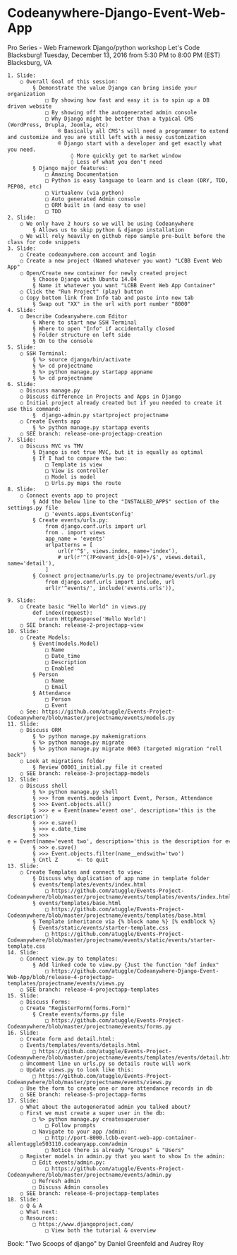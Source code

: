 # Codeanywhere-Django-Event-Web-App
 Pro Series - Web Framework Django/python workshop Let's Code Blacksburg! Tuesday, December 13, 2016 from 5:30 PM to 8:00 PM (EST) Blacksburg, VA

	1. Slide:
		○ Overall Goal of this session:
			§ Demonstrate the value Django can bring inside your organization
				□ By showing how fast and easy it is to spin up a DB driven website
				□ By showing off the autogenerated admin console 
				□ Why Django might be better than a typical CMS (WordPress, Drupla, Joomla, etc)
					® Basically all CMS's will need a programmer to extend and customize and you are still left with a messy customization
					® Django start with a developer and get exactly what you need.
						◊ More quickly get to market window
						◊ Less of what you don't need
			§ Django major features:
				□ Amazing Documentation
				□ Python is easy language to learn and is clean (DRY, TDD, PEP08, etc)
				□ Virtualenv (via python)
				□ Auto generated Admin console
				□ ORM built in (and easy to use)
				□ TDD
	2. Slide:
		○ We only have 2 hours so we will be using Codeanywhere
			§ Allows us to skip python & django installation
		○ We will rely heavily on github repo sample pre-built before the class for code snippets
	3. Slide:
		○ Create codeanywhere.com account and login
		○ Create a new project (Named whatever you want) "LCBB Event Web App"
		○ Open/Create new container for newly created project
			§ Choose Django with Ubuntu 14.04
			§ Name it whatever you want "LCBB Event Web App Container"
		○ Click the "Run Project" (play) button
		○ Copy bottom link from Info tab and paste into new tab 
			§ Swap out "XX" in the url with port number "8000"
	4. Slide:
		○ Describe Codeanywhere.com Editor
			§ Where to start new SSH Terminal
			§ Where to open "Info" if accidentally closed
			§ Folder structure on left side
			§ On to the console
	5. Slide:
		○ SSH Terminal:
			§ %> source django/bin/activate
			§ %> cd projectname
			§ %> python manage.py startapp appname
			§ %> cd projectname
	6. Slide:
		○ Discuss manage.py
		○ Discuss difference in Projects and Apps in Django
		○ Initial project already created but if you needed to create it use this command:
			§  django-admin.py startproject projectname
		○ Create Events app
			§ %> python manage.py startapp events
		○ SEE branch: release-one-projectapp-creation
	7. Slide:
		○ Discuss MVC vs TMV
			§ Django is not true MVC, but it is equally as optimal
			§ If I had to compare the two:
				□ Template is view
				□ View is controller
				□ Model is model
				□ Urls.py maps the route
	8. Slide:
		○ Connect events app to project
			§ Add the below line to the "INSTALLED_APPS" section of the settings.py file
				□ 'events.apps.EventsConfig'
			§ Create events/urls.py:
				from django.conf.urls import url
				from . import views
				app_name = 'events'
				urlpatterns = [
				    url(r'^$', views.index, name='index'),
				    # url(r'^(?P<event_id>[0-9]+)/$', views.detail, name='detail'),
				]
			§ Connect projectname/urls.py to projectname/events/url.py
				from django.conf.urls import include, url
				url(r'^events/', include('events.urls')),
				
	9. Slide:
		○ Create basic "Hello World" in views.py
			def index(request):
			  return HttpResponse('Hello World')
		○ SEE branch: release-2-projectapp-view
	10. Slide:
		○ Create Models:
			§ Event(models.Model)
				□ Name
				□ Date_time
				□ Description
				□ Enabled
			§ Person
				□ Name
				□ Email
			§ Attendance
				□ Person
				□ Event
		○ See: https://github.com/atuggle/Events-Project-Codeanywhere/blob/master/projectname/events/models.py
	11. Slide:
		○ Discuss ORM
			§ %> python manage.py makemigrations
			§ %> python manage.py migrate
			§ %> python manage.py migrate 0003 (targeted migration "roll back")
		○ Look at migrations folder
			§ Review 00001_initial.py file it created
		○ SEE branch: release-3-projectapp-models
	12. Slide: 
		○ Discuss shell
			§ %> python manage.py shell
			§ >>> from events.models import Event, Person, Attendance
			§ >>> Event.objects.all() 
			§ >>> e = Event(name='event one', description='this is the description')
			§ >>> e.save() 
			§ >>> e.date_time
			§ >>> e = Event(name='event two', description='this is the description for event two')
			§ >>> e.save()
			§ >>> Event.objects.filter(name__endswith='two')  
			§ Cntl Z      <- to quit
	13. Slide:
		○ Create Templates and connect to view:
			§ Discuss why duplication of app name in template folder
			§ events/templates/events/index.html
				□ https://github.com/atuggle/Events-Project-Codeanywhere/blob/master/projectname/events/templates/events/index.html
			§ events/templates/base.html
				□ https://github.com/atuggle/Events-Project-Codeanywhere/blob/master/projectname/events/templates/base.html
			§ Template inheritance via {% block name %} [% endblock %}
			§ Events/static/events/starter-template.css
				□ https://github.com/atuggle/Events-Project-Codeanywhere/blob/master/projectname/events/static/events/starter-template.css
	14. Slide:
		○ Connect view.py to templates:
			§ Add linked code to view.py {Just the function "def index"
				□ https://github.com/atuggle/Codeanywhere-Django-Event-Web-App/blob/release-4-projectapp-templates/projectname/events/views.py
		○ SEE branch: release-4-projectapp-templates
	15. Slide:
		○ Discuss Forms:
		○ Create "RegisterForm(forms.Form)" 
			§ Create events/forms.py file
				□ https://github.com/atuggle/Events-Project-Codeanywhere/blob/master/projectname/events/forms.py
	16. Slide:
		○ Create form and detail.html:
		○ Events/templates/events/details.html
			□ https://github.com/atuggle/Events-Project-Codeanywhere/blob/master/projectname/events/templates/events/detail.html
		○ Uncomment line un urls.py so details route will work
		○ Update views.py to look like this:
			□ https://github.com/atuggle/Events-Project-Codeanywhere/blob/master/projectname/events/views.py
		○ Use the form to create one or more attendance records in db
		○ SEE branch: release-5-projectapp-forms
	17. Slide:
		○ What about the autogenerated admin you talked about?
		○ First we must create a super user in the db:
			□ %> python manage.py createsuperuser
				□ Follow prompts
			□ Navigate to your app /admin:
				□ http://port-8000.lcbb-event-web-app-container-allentuggle503110.codeanyapp.com/admin
				□ Notice there is already "Groups" & "Users"
		○ Register models in admin.py that you want to show In the admin:
			□ Edit events/admin.py:
				□ https://github.com/atuggle/Events-Project-Codeanywhere/blob/master/projectname/events/admin.py
			□ Refresh admin 
			□ Discuss Admin consoles
		○ SEE branch: release-6-projectapp-templates
	18. Slide:
		○ Q & A
		○ What next:
		○ Resources:
			□ https://www.djangoproject.com/
				□ View both the tutorial & overview
Book: "Two Scoops of django" by Daniel Greenfeld and Audrey Roy
